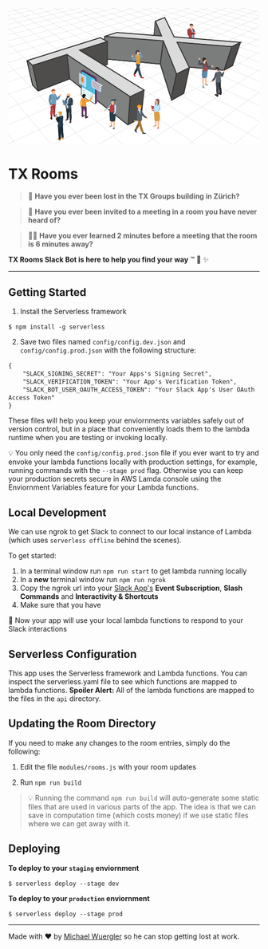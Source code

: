 <p align="center">
  <img alt="TX Rooms logo shows people standing around giant 3D letters T and X" src="media/TX-Rooms-Logo-993x539.png" width="546">
</p>

# TX Rooms

> :eyes: **Have you ever been lost in the TX Groups building in Zürich?**

> :hear_no_evil: **Have you ever been invited to a meeting in a room you have never heard of?**

> :running_man: **Have you ever learned 2 minutes before a meeting that the room is 6 minutes away?**

**TX Rooms Slack Bot is here to help you find your way** :tm: :rainbow: :sparkles:

---

## Getting Started

1. Install the Serverless framework 

```
$ npm install -g serverless
```

2. Save two files named `config/config.dev.json` and `config/config.prod.json` with the following structure:

```
{
    "SLACK_SIGNING_SECRET": "Your Apps's Signing Secret",
    "SLACK_VERIFICATION_TOKEN": "Your App's Verification Token",
    "SLACK_BOT_USER_OAUTH_ACCESS_TOKEN": "Your Slack App's User OAuth Access Token"
}
```

These files will help you keep your enviornments variables safely out of version control, but in a place that conveniently loads them to the lambda runtime when you are testing or invoking locally. 

:bulb: You only need the `config/config.prod.json` file if you ever want to try and envoke your lambda functions locally with production settings, for example, running commands with the `--stage prod` flag. Otherwise you can keep your production secrets secure in AWS Lamda console using the Enviornment Variables feature for your Lambda functions.

## Local Development 

We can use ngrok to get Slack to connect to our local instance of Lambda (which uses `serverless offline` behind the scenes).

To get started:

1. In a terminal window run `npm run start` to get lambda running locally
2. In a **new** terminal window run `npm run ngrok`
3. Copy the ngrok url into your [Slack App's](https://api.slack.com/apps) **Event Subscription**, **Slash Commands** and **Interactivity & Shortcuts** 
4. Make sure that you have 

:rainbow: Now your app will use your local lambda functions to respond to your Slack interactions

## Serverless Configuration

This app uses the Serverless framework and Lambda functions. You can inspect the serverless.yaml file to see which functions are mapped to lambda functions. **Spoiler Alert:** All of the lambda functions are mapped to the files in the `api` directory.

## Updating the Room Directory

If you need to make any changes to the room entries, simply do the following:

1. Edit the file `modules/rooms.js` with your room updates

2. Run `npm run build`

> :bulb: Running the command `npm run build` will auto-generate some static files that are used in various parts of the app. The idea is that we can save in computation time (which costs money) if we use static files where we can get away with it.


## Deploying

**To deploy to your `staging` enviornment**

```
$ serverless deploy --stage dev
```

**To deploy to your `production` enviornment**

```
$ serverless deploy --stage prod
```

---

Made with :heart: by [Michael Wuergler](https://github.com/radiovisual) so he can stop getting lost at work. 